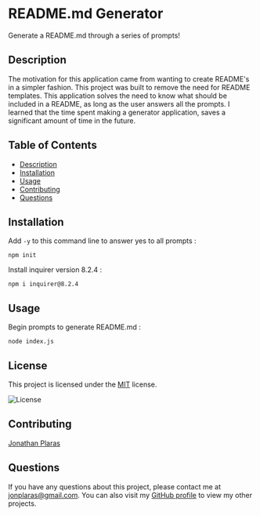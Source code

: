 
  # README.md Generator

  Generate a README.md through a series of prompts!

  ## Description

  The motivation for this application came from wanting to create README's in a simpler fashion. This project was built to remove the need for README templates. This application solves the need to know what should be included in a README, as long as the user answers all the prompts. I learned that the time spent making a generator application, saves a significant amount of time in the future.

  ## Table of Contents
  
  * [Description](#Description)
  * [Installation](#Installation)
  * [Usage](#Usage)
  * [Contributing](#Contributing)
  * [Questions](#Questions)
  
  ## Installation 
  Add `-y` to this command line to answer yes to all prompts :
  ```
  npm init
  ``` 
  Install inquirer version 8.2.4 :
  ```
  npm i inquirer@8.2.4 
  ```
  

  ## Usage
  Begin prompts to generate README.md :
  ```
  node index.js 
  ```
  ## License

  This project is licensed under the [MIT](https://choosealicense.com/licenses/mit/) license.

  ![License](https://img.shields.io/badge/license-MIT-green)

  ## Contributing

  [Jonathan Plaras](https://github.com/pljon)

  ## Questions

  If you have any questions about this project, please contact me at jonplaras@gmail.com. You can also visit my [GitHub profile](https://github.com/pljon) to view my other projects.
  